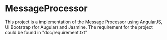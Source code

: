 MessageProcessor
================

This project is a implementation of the Message Processor using AngularJS, UI Bootstrap (for Augular) and Jasmine. The requirement for the project could be found in "doc/requirement.txt"
